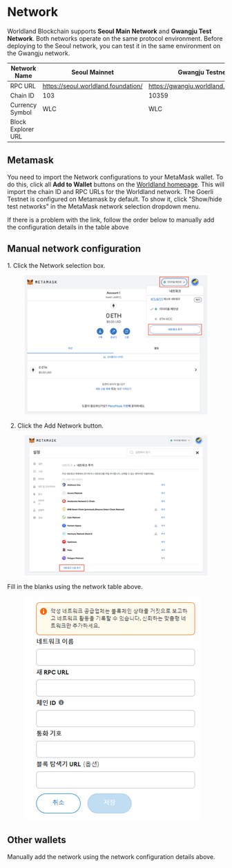 # Network

Worldland Blockchain supports **Seoul Main Network** and **Gwangju Test Network**. Both networks operate on the same protocol environment. Before deploying to the Seoul network, you can test it in the same environment on the Gwangju network.

<table><thead><tr><th width="192">Network Name</th><th width="264">Seoul Mainnet</th><th>Gwangju Testnet</th></tr></thead><tbody><tr><td>RPC URL</td><td><a href="https://seoul.worldland.foundation/">https://seoul.worldland.foundation/</a></td><td><a href="https://gwangju.worldland.foundation/">https://gwangju.worldland.foundation/</a> </td></tr><tr><td>Chain ID</td><td>103</td><td>10359</td></tr><tr><td>Currency Symbol</td><td>WLC</td><td>WLC</td></tr><tr><td>Block Explorer URL</td><td></td><td></td></tr></tbody></table>

## Metamask

You need to import the Network configurations to your MetaMask wallet. To do this, click all **Add to Wallet** buttons on the [Worldland homepage](https://worldland.foundation/). This will import the chain ID and RPC URLs for the Worldland network. The Goerli Testnet is configured on Metamask by default. To show it, click "Show/hide test networks" in the MetaMask network selection dropdown menu.

If there is a problem with the link, follow the order below to manually add the configuration details in the table above



## **Manual network** configuration

1\. Click the Network selection box.

<figure><img src="../../.gitbook/assets/image (1) (2).png" alt=""><figcaption></figcaption></figure>

2. Click the Add Network button.

<figure><img src="../../.gitbook/assets/image (6) (1).png" alt=""><figcaption></figcaption></figure>

Fill in the blanks using the network table above.

<figure><img src="../../.gitbook/assets/image.png" alt=""><figcaption></figcaption></figure>

## Other wallets

Manually add the network using the network configuration details above.



